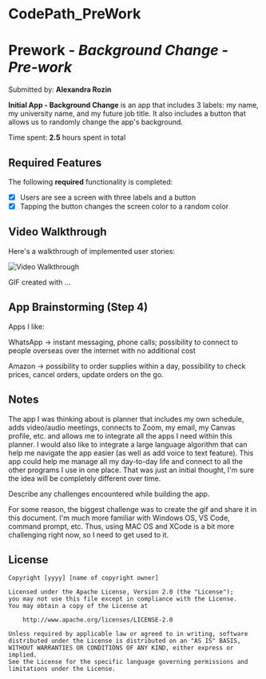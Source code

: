 # CodePath_PreWork

# Prework - *Background Change - Pre-work*

Submitted by: **Alexandra Rozin**

**Initial App - Background Change** is an app that includes 3 labels: my name, my university name, and my future job title. It also includes a button that allows us to randomly change the app's background.

Time spent: **2.5** hours spent in total

## Required Features

The following **required** functionality is completed:

- [x] Users are see a screen with three labels and a button
- [x] Tapping the button changes the screen color to a random color
 
## Video Walkthrough

Here's a walkthrough of implemented user stories:

<img src='https://i.imgur.com/4nzIt7B.gif' title='Video Walkthrough' width='' alt='Video Walkthrough' />

<!-- Replace this with whatever GIF tool you used! -->
GIF created with ...  
<!-- Recommended tools:
[Kap](https://getkap.co/) for macOS
[ScreenToGif](https://www.screentogif.com/) for Windows
[peek](https://github.com/phw/peek) for Linux. -->

## App Brainstorming (Step 4)

Apps I like:

WhatsApp -> instant messaging, phone calls; possibility to connect to people overseas over the internet with no additional cost

Amazon -> possibility to order supplies within a day, possibility to check prices, cancel orders, update orders on the go.

## Notes

The app I was thinking about is planner that includes my own schedule, adds video/audio meetings, connects to Zoom, my email, my Canvas profile, etc. and allows me to integrate all the apps I need within this planner. I would also like to integrate a large language algorithm that can help me navigate the app easier (as well as add voice to text feature). This app could help me manage all my day-to-day life and connect to all the other programs I use in one place. That was just an initial thought, I'm sure the idea will be completely different over time.

Describe any challenges encountered while building the app.

For some reason, the biggest challenge was to create the gif and share it in this document. I'm much more familiar with Windows OS, VS Code, command prompt, etc. Thus, using MAC OS and XCode is a bit more challenging right now, so I need to get used to it.

## License

    Copyright [yyyy] [name of copyright owner]

    Licensed under the Apache License, Version 2.0 (the "License");
    you may not use this file except in compliance with the License.
    You may obtain a copy of the License at

        http://www.apache.org/licenses/LICENSE-2.0

    Unless required by applicable law or agreed to in writing, software
    distributed under the License is distributed on an "AS IS" BASIS,
    WITHOUT WARRANTIES OR CONDITIONS OF ANY KIND, either express or implied.
    See the License for the specific language governing permissions and
    limitations under the License.